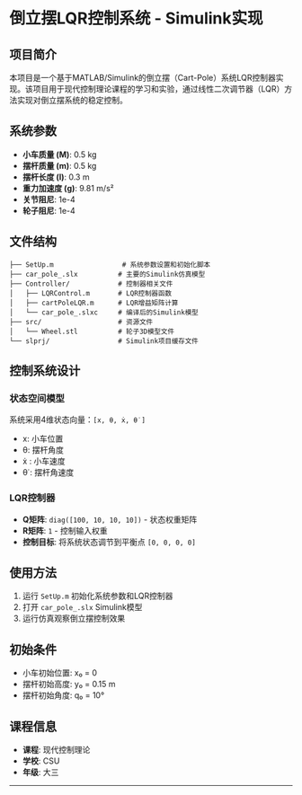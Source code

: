 # 倒立摆LQR控制系统 - Simulink实现

## 项目简介

本项目是一个基于MATLAB/Simulink的倒立摆（Cart-Pole）系统LQR控制器实现。该项目用于现代控制理论课程的学习和实验，通过线性二次调节器（LQR）方法实现对倒立摆系统的稳定控制。

## 系统参数

- **小车质量 (M)**: 0.5 kg
- **摆杆质量 (m)**: 0.5 kg  
- **摆杆长度 (l)**: 0.3 m
- **重力加速度 (g)**: 9.81 m/s²
- **关节阻尼**: 1e-4
- **轮子阻尼**: 1e-4

## 文件结构

```
├── SetUp.m                 # 系统参数设置和初始化脚本
├── car_pole_.slx          # 主要的Simulink仿真模型
├── Controller/            # 控制器相关文件
│   ├── LQRControl.m       # LQR控制器函数
│   ├── cartPoleLQR.m      # LQR增益矩阵计算
│   └── car_pole_.slxc     # 编译后的Simulink模型
├── src/                   # 资源文件
│   └── Wheel.stl          # 轮子3D模型文件
└── slprj/                 # Simulink项目缓存文件
```

## 控制系统设计

### 状态空间模型

系统采用4维状态向量：`[x, θ, ẋ, θ̇ ]`
- x: 小车位置
- θ: 摆杆角度  
- ẋ : 小车速度
- θ̇ : 摆杆角速度

### LQR控制器

- **Q矩阵**: `diag([100, 10, 10, 10])` - 状态权重矩阵
- **R矩阵**: `1` - 控制输入权重
- **控制目标**: 将系统状态调节到平衡点 `[0, 0, 0, 0]`

## 使用方法

1. 运行 `SetUp.m` 初始化系统参数和LQR控制器
2. 打开 `car_pole_.slx` Simulink模型
3. 运行仿真观察倒立摆控制效果

## 初始条件

- 小车初始位置: x₀ = 0
- 摆杆初始高度: y₀ = 0.15 m
- 摆杆初始角度: q₀ = 10°

## 课程信息

- **课程**: 现代控制理论
- **学校**: CSU 
- **年级**: 大三

---